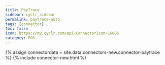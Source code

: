 ```yaml
---
title: PayTrace
sidebar: cyclr_sidebar
permalink: paytrace-auto
tags: [connector]
toc: false
icon: https://my.cyclr.com/api/ConnectorIcon/16086
category: POS
---
```

{% assign connectordata = site.data.connectors-new.connector-paytrace %}
{% include connector-new.html %}	